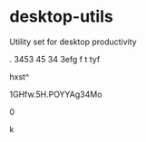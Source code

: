 # desktop-utils

Utility set for desktop productivity

.
3453
45
34
3efg
f
t
tyf

hxst^

1GHfw.5H.POYYAg34Mo

0

k
